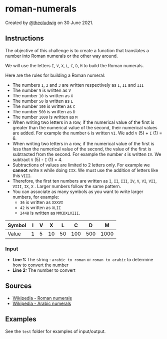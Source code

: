 # roman-numerals

Created by [@theoludwig](https://github.com/theoludwig) on 30 June 2021.

## Instructions

The objective of this challenge is to create a function that translates a number into Roman numerals or the other way around.

We will use the letters `I`, `V`, `X`, `L`, `C`, `D`, `M` to build the Roman numerals.

Here are the rules for building a Roman numeral:

- The numbers `1`, `2` and `3` are written respectively as `I`, `II` and `III`
- The number `5` is written as `V`
- The number `10` is written as `X`
- The number `50` is written as `L`
- The number `100` is written as `C`
- The number `500` is written as `D`
- The number `1000` is written as `M`
- When writing two letters in a row, if the numerical value of the first is greater than the numerical value of the second, their numerical values ​​are added. For example the number `6` is written `VI`. We add `V` (5) + `I` (1) = 6.
- When writing two letters in a row, if the numerical value of the first is less than the numerical value of the second, the value of the first is subtracted from the second. For example the number `4` is written `IV`. We subtract `V` (5) - `I` (1) = 4.
- Subtractions of values ​​are limited to 2 letters only. For example we **cannot** write `8` while doing `IIX`. We must use the addition of letters like this `VIII`.
- Therefore, the first ten numbers are written as `I`, `II`, `III`, `IV`, `V`, `VI`, `VII`, `VIII`, `IX`, `X` . Larger numbers follow the same pattern.
- You can associate as many symbols as you want to write larger numbers, for example:
    - `36` is written as `XXXVI`
    - `42` is written as `XLII`
    - `2448` is written as `MMCDXLVIII`.

| Symbol | I   | V   | X   | L   | C   | D   | M    |
| ------ | --- | --- | --- | --- | --- | --- | ---- |
| Value  | 1   | 5   | 10  | 50  | 100 | 500 | 1000 |

### Input

- **Line 1:** The string : `arabic to roman` or `roman to arabic` to determine how to convert the number
- **Line 2:** The number to convert

## Sources

- [Wikipedia - Roman numerals](https://en.wikipedia.org/wiki/Roman_numerals)
- [Wikipedia - Arabic numerals](https://en.wikipedia.org/wiki/Arabic_numerals)

## Examples

See the `test` folder for examples of input/output.
